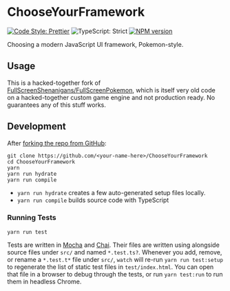 <!-- Top -->

# ChooseYourFramework

[![Code Style: Prettier](https://img.shields.io/badge/code_style-prettier-brightgreen.svg)](https://prettier.io)
![TypeScript: Strict](https://img.shields.io/badge/typescript-strict-brightgreen.svg)
[![NPM version](https://badge.fury.io/js/chooseyourframework.svg)](http://badge.fury.io/js/chooseyourframework)

Choosing a modern JavaScript UI framework, Pokemon-style.

<!-- /Top -->

## Usage

This is a hacked-together fork of [FullScreenShenanigans/FullScreenPokemon](https://github.com/FullScreenShenanigans/FullScreenPokemon), which is itself very old code on a hacked-together custom game engine and not production ready.
No guarantees any of this stuff works.

## Development

After [forking the repo from GitHub](https://help.github.com/articles/fork-a-repo):

```shell
git clone https://github.com/<your-name-here>/ChooseYourFramework
cd ChooseYourFramework
yarn
yarn run hydrate
yarn run compile
```

-   `yarn run hydrate` creates a few auto-generated setup files locally.
-   `yarn run compile` builds source code with TypeScript

### Running Tests

```shell
yarn run test
```

Tests are written in [Mocha](https://github.com/mochajs/mocha) and [Chai](https://github.com/chaijs/chai).
Their files are written using alongside source files under `src/` and named `*.test.ts?`.
Whenever you add, remove, or rename a `*.test.t*` file under `src/`, `watch` will re-run `yarn run test:setup` to regenerate the list of static test files in `test/index.html`.
You can open that file in a browser to debug through the tests, or run `yarn test:run` to run them in headless Chrome.
